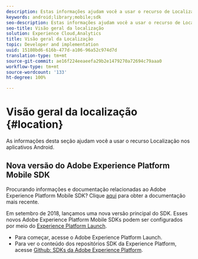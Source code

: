 ```yaml
---
description: Estas informações ajudam você a usar o recurso de Localização nos aplicativos do Android.
keywords: android;library;mobile;sdk
seo-description: Estas informações ajudam você a usar o recurso de Localização nos aplicativos do Android.
seo-title: Visão geral da localização
solution: Experience Cloud,Analytics
title: Visão geral da Localização
topic: Developer and implementation
uuid: 15180bd6-616b-477d-a106-96a52c974d7d
translation-type: tm+mt
source-git-commit: ae16f224eeaeefa29b2e1479270a72694c79aaa0
workflow-type: tm+mt
source-wordcount: '133'
ht-degree: 100%

---
```



# Visão geral da localização {#location}

As informações desta seção ajudam você a usar o recurso Localização nos aplicativos Android.

## Nova versão do Adobe Experience Platform Mobile SDK

Procurando informações e documentação relacionadas ao Adobe Experience Platform Mobile SDK? Clique [aqui](https://aep-sdks.gitbook.io/docs/) para obter a documentação mais recente.

Em setembro de 2018, lançamos uma nova versão principal do SDK. Esses novos Adobe Experience Platform Mobile SDKs podem ser configurados por meio do [Experience Platform Launch](https://www.adobe.com/br/experience-platform/launch.html).

* Para começar, acesse o Adobe Experience Platform Launch.
* Para ver o conteúdo dos repositórios SDK da Experience Platform, acesse [Github: SDKs da Adobe Experience Platform](https://github.com/Adobe-Marketing-Cloud/acp-sdks).


